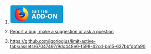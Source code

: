 1. [![](https://raw.githubusercontent.com/igorlogius/igorlogius/main/geFxAddon.png)](https://addons.mozilla.org/firefox/addon/limit-active-tabs/)

2. [Report a bug, make a suggestion or ask a question](https://github.com/igorlogius/igorlogius/issues/new/choose)

3. https://github.com/igorlogius/limit-active-tabs/assets/67047467/9dc448e6-f598-42cd-ba15-637bbfdbfa90
